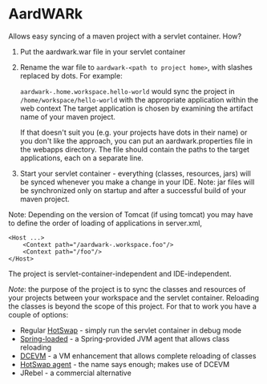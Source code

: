 AardWARk
========

Allows easy syncing of a maven project with a servlet container. How?

1. Put the aardwark.war file in your servlet container
2. Rename the war file to `aardwark-<path to project home>`, with slashes replaced by dots. For example:

    `aardwark-.home.workspace.hello-world` would sync the project in `/home/workspace/hello-world` with the appropriate application within the web context The target application is chosen by examining the artifact name of your maven project.

    If that doesn't suit you (e.g. your projects have dots in their name) or you don't like the approach, you can put an aardwark.properties file in the webapps directory. The file should contain the paths to the target applications, each on a separate line.

3. Start your servlet container - everything (classes, resources, jars) will be synced whenever you make a change in your IDE. Note: jar files will be synchronized only on startup and after a successful build of your maven project.

Note: Depending on the version of Tomcat (if using tomcat) you may have to define the order of loading of applications in server.xml, 

    <Host ...>
        <Context path="/aardwark-.workspace.foo"/>
        <Context path="/foo"/>
    </Host>

The project is servlet-container-independent and IDE-independent.

_Note_: the purpose of the project is to sync the classes and resources of your projects between your workspace and the servlet container. Reloading the classes is beyond the scope of this project. For that to work you have a couple of options:

* Regular <a href="http://docs.oracle.com/javase/1.4.2/docs/guide/jpda/enhancements.html">HotSwap</a> - simply run the servlet container in debug mode
* <a href="https://github.com/spring-projects/spring-loaded">Spring-loaded</a> - a Spring-provided JVM agent that allows class reloading
* <a href="http://ssw.jku.at/dcevm/">DCEVM</a> - a VM enhancement that allows complete reloading of classes
* <a href="http://hotswapagent.org/">HotSwap agent</a> - the name says enough; makes use of DCEVM
* JRebel - a commercial alternative
